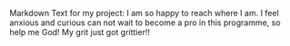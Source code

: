  Markdown Text for my project: 
 I am so happy to reach where I am.
 I feel anxious and curious can not wait to become a pro in this programme, 
 so help me God!
 My grit just got grittier!!
